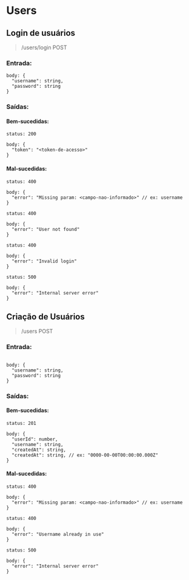 # Users

## Login de usuários

> /users/login POST

### Entrada:

```text
body: {
  "username": string,
  "password": string
}
```

### Saídas:

#### Bem-sucedidas:

```text
status: 200

body: {
  "token": "<token-de-acesso>"
}
```

#### Mal-sucedidas:

```text
status: 400

body: {
  "error": "Missing param: <campo-nao-informado>" // ex: username
}
```

```text
status: 400

body: {
  "error": "User not found"
}
```

```text
status: 400

body: {
  "error": "Invalid login"
}
```

```text
status: 500

body: {
  "error": "Internal server error"
}
```

## Criação de Usuários

> /users POST

### Entrada:

```text

body: {
  "username": string,
  "password": string
}

```

### Saídas:

#### Bem-sucedidas:

```text
status: 201

body: {
  "userId": number,
  "username": string,
  "createdAt": string,
  "createdAt": string, // ex: "0000-00-00T00:00:00.000Z"
}
```

#### Mal-sucedidas:

```text
status: 400

body: {
  "error": "Missing param: <campo-nao-informado>" // ex: username
}
```

```text
status: 400

body: {
  "error": "Username already in use"
}
```

```text
status: 500

body: {
  "error": "Internal server error"
}
```
